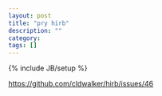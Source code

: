 ```yaml
---
layout: post
title: "pry hirb"
description: ""
category: 
tags: []
---
```

{% include JB/setup %}

<https://github.com/cldwalker/hirb/issues/46>  

